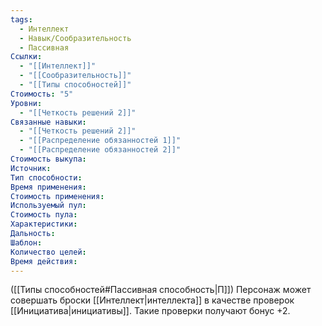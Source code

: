 ```yaml
---
tags:
  - Интеллект
  - Навык/Сообразительность
  - Пассивная
Ссылки:
  - "[[Интеллект]]"
  - "[[Сообразительность]]"
  - "[[Типы способностей]]"
Стоимость: "5"
Уровни:
  - "[[Четкость решений 2]]"
Связанные навыки:
  - "[[Четкость решений 2]]"
  - "[[Распределение обязанностей 1]]"
  - "[[Распределение обязанностей 2]]"
Стоимость выкупа:
Источник:
Тип способности:
Время применения:
Стоимость применения:
Используемый пул:
Стоимость пула:
Характеристики:
Дальность:
Шаблон:
Количество целей:
Время действия:
---
```

([[Типы способностей#Пассивная способность|П]]) Персонаж может совершать броски [[Интеллект|интеллекта]] в качестве проверок [[Инициатива|инициативы]]. Такие проверки получают бонус +2. 